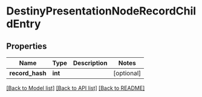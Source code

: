 # DestinyPresentationNodeRecordChildEntry

## Properties
Name | Type | Description | Notes
------------ | ------------- | ------------- | -------------
**record_hash** | **int** |  | [optional] 

[[Back to Model list]](../README.md#documentation-for-models) [[Back to API list]](../README.md#documentation-for-api-endpoints) [[Back to README]](../README.md)


